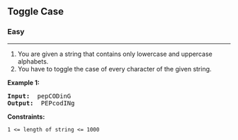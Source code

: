 ## Toggle Case

### Easy
***

1. You are given a string that contains only lowercase and uppercase alphabets. 
2. You have to toggle the case of every character of the given string.

**Example 1:**
<pre>
<b>Input: </b> pepCODinG
<b>Output: </b> PEPcodINg
</pre>

**Constraints:**
```
1 <= length of string <= 1000
```
